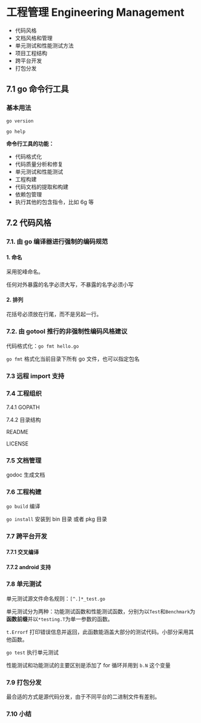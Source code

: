 # 工程管理 Engineering Management

* 代码风格
* 文档风格和管理
* 单元测试和性能测试方法
* 项目工程结构
* 跨平台开发
* 打包分发

## 7.1 go 命令行工具

### 基本用法

`go version`

`go help`

**命令行工具的功能：**

* 代码格式化
* 代码质量分析和修复
* 单元测试和性能测试
* 工程构建
* 代码文档的提取和构建
* 依赖包管理
* 执行其他的包含指令，比如 6g 等

## 7.2 代码风格

### 7.1. 由 go 编译器进行强制的编码规范

#### 1. 命名

采用驼峰命名。

任何对外暴露的名字必须大写，不暴露的名字必须小写

#### 2. 排列

花括号必须放在行尾，而不是另起一行。

### 7.2. 由 gotool 推行的非强制性编码风格建议

代码格式化：`go fmt hello.go`

`go fmt` 格式化当前目录下所有 go 文件，也可以指定包名

### 7.3 远程 import 支持

### 7.4 工程组织

7.4.1 GOPATH

7.4.2 目录结构

README

LICENSE

### 7.5 文档管理

godoc 生成文档

### 7.6 工程构建

`go build` 编译

`go install` 安装到 bin 目录 或者 pkg 目录

### 7.7 跨平台开发

#### 7.7.1 交叉编译

#### 7.7.2 android 支持

### 7.8 单元测试

单元测试源文件命名规则：`[^.]*_test.go`

单元测试分为两种：功能测试函数和性能测试函数，分别为以`Test`和`Benchmark`为**函数前缀**并以`*testing.T`为单一参数的函数。

`t.Errorf` 打印错误信息并返回，此函数能涵盖大部分的测试代码。小部分采用其他函数。

`go test` 执行单元测试

性能测试和功能测试的主要区别是添加了 for 循环并用到 `b.N` 这个变量

### 7.9 打包分发

最合适的方式是源代码分发，由于不同平台的二进制文件有差别。

### 7.10 小结

